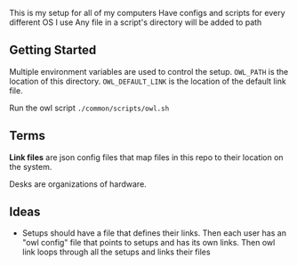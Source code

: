 This is my setup for all of my computers
Have configs and scripts for every different OS I use
Any file in a script's directory will be added to path


## Getting Started

Multiple environment variables are used to control the setup.
`OWL_PATH` is the location of this directory.
`OWL_DEFAULT_LINK` is the location of the default link file.


Run the owl script `./common/scripts/owl.sh`



## Terms
**Link files** are json config files that map files in this repo to their location on the system.


Desks are organizations of hardware.



## Ideas
- Setups should have a file that defines their links. Then each user has an "owl config" file that points to setups and has its own links. Then owl link loops through all the setups and links their files

